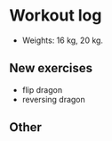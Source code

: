 # Workout log

- Weights: 16 kg, 20 kg.

## New exercises

- flip dragon
- reversing dragon

## Other